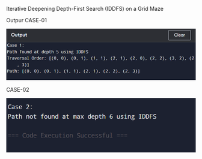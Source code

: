 Iterative Deepening Depth-First Search (IDDFS) on a Grid Maze

Outpur 
CASE-01

  ![Alt Text](https://github.com/Jannat-358/Lab_Report_02/blob/main/lab02_Case1.png?raw=true)


CASE-02


  ![Alt Text](https://github.com/Jannat-358/Lab_Report_02/blob/main/lab02_case2.png?raw=true)
